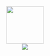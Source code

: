 <div align="center">
  <img src="https://media.giphy.com/media/KzJkzjggfGN5Py6nkT/giphy.gif" width=100 height=100>  
</div>
<div align="center">
  <img src="https://media.giphy.com/media/vWetSaUaNNrdpNNcAX/giphy.gif"> 
</div>

<!-- ---
<div align="center">
  <img src="https://github-readme-stats.vercel.app/api?username=danrongLi&show_icons=true&icon_color=805AD5&text_color=718096&bg_color=ffffff&hide_title=true&hide_border=true&hide=contribs,issues" />
</div> -->
